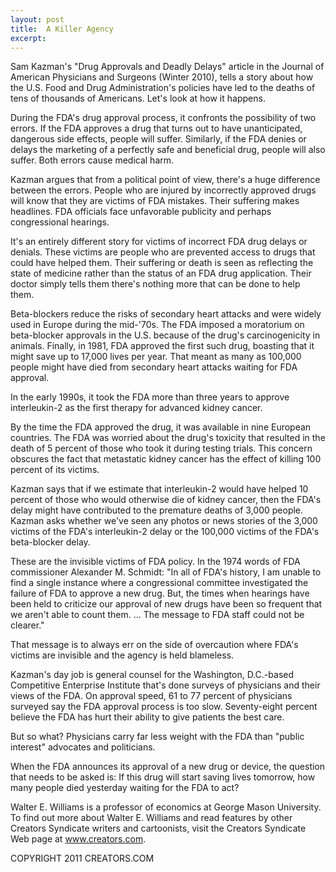 ```yaml
---
layout: post
title:  A Killer Agency
excerpt:
---
```


Sam Kazman's "Drug Approvals and Deadly Delays" article in the Journal of American Physicians and Surgeons (Winter 2010), tells a story about how the U.S. Food and Drug Administration's policies have led to the deaths of tens of thousands of Americans. Let's look at how it happens.

During the FDA's drug approval process, it confronts the possibility of two errors. If the FDA approves a drug that turns out to have unanticipated, dangerous side effects, people will suffer. Similarly, if the FDA denies or delays the marketing of a perfectly safe and beneficial drug, people will also suffer. Both errors cause medical harm.

Kazman argues that from a political point of view, there's a huge difference between the errors. People who are injured by incorrectly approved drugs will know that they are victims of FDA mistakes. Their suffering makes headlines. FDA officials face unfavorable publicity and perhaps congressional hearings. 

It's an entirely different story for victims of incorrect FDA drug delays or denials. These victims are people who are prevented access to drugs that could have helped them. Their suffering or death is seen as reflecting the state of medicine rather than the status of an FDA drug application. Their doctor simply tells them there's nothing more that can be done to help them.

Beta-blockers reduce the risks of secondary heart attacks and were widely used in Europe during the mid-'70s. The FDA imposed a moratorium on beta-blocker approvals in the U.S. because of the drug's carcinogenicity in animals. Finally, in 1981, FDA approved the first such drug, boasting that it might save up to 17,000 lives per year. That meant as many as 100,000 people might have died from secondary heart attacks waiting for FDA approval. 

In the early 1990s, it took the FDA more than three years to approve interleukin-2 as the first therapy for advanced kidney cancer.

 By the time the FDA approved the drug, it was available in nine European countries. The FDA was worried about the drug's toxicity that resulted in the death of 5 percent of those who took it during testing trials. This concern obscures the fact that metastatic kidney cancer has the effect of killing 100 percent of its victims. 

Kazman says that if we estimate that interleukin-2 would have helped 10 percent of those who would otherwise die of kidney cancer, then the FDA's delay might have contributed to the premature deaths of 3,000 people. Kazman asks whether we've seen any photos or news stories of the 3,000 victims of the FDA's interleukin-2 delay or the 100,000 victims of the FDA's beta-blocker delay.

These are the invisible victims of FDA policy. In the 1974 words of FDA commissioner Alexander M. Schmidt: "In all of FDA's history, I am unable to find a single instance where a congressional committee investigated the failure of FDA to approve a new drug. But, the times when hearings have been held to criticize our approval of new drugs have been so frequent that we aren't able to count them. ... The message to FDA staff could not be clearer." 

That message is to always err on the side of overcaution where FDA's victims are invisible and the agency is held blameless.

Kazman's day job is general counsel for the Washington, D.C.-based Competitive Enterprise Institute that's done surveys of physicians and their views of the FDA. On approval speed, 61 to 77 percent of physicians surveyed say the FDA approval process is too slow. Seventy-eight percent believe the FDA has hurt their ability to give patients the best care. 

But so what? Physicians carry far less weight with the FDA than "public interest" advocates and politicians. 

When the FDA announces its approval of a new drug or device, the question that needs to be asked is: If this drug will start saving lives tomorrow, how many people died yesterday waiting for the FDA to act?

Walter E. Williams is a professor of economics at George Mason University. To find out more about Walter E. Williams and read features by other Creators Syndicate writers and cartoonists, visit the Creators Syndicate Web page at www.creators.com.

COPYRIGHT 2011 CREATORS.COM
